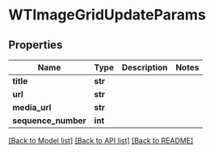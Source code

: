 # WTImageGridUpdateParams


## Properties
Name | Type | Description | Notes
------------ | ------------- | ------------- | -------------
**title** | **str** |  | 
**url** | **str** |  | 
**media_url** | **str** |  | 
**sequence_number** | **int** |  | 

[[Back to Model list]](../README.md#documentation-for-models) [[Back to API list]](../README.md#documentation-for-api-endpoints) [[Back to README]](../README.md)



